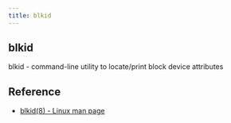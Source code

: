```yaml
---
title: blkid
---
```


## blkid
blkid - command-line utility to locate/print block device attributes

## Reference
* [blkid(8) - Linux man page](https://linux.die.net/man/8/blkid)
